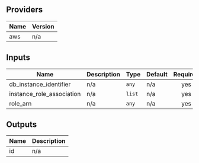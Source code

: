 ## Providers

| Name | Version |
|------|---------|
| aws | n/a |

## Inputs

| Name | Description | Type | Default | Required |
|------|-------------|------|---------|:-----:|
| db\_instance\_identifier | n/a | `any` | n/a | yes |
| instance\_role\_association | n/a | `list` | n/a | yes |
| role\_arn | n/a | `any` | n/a | yes |

## Outputs

| Name | Description |
|------|-------------|
| id | n/a |


